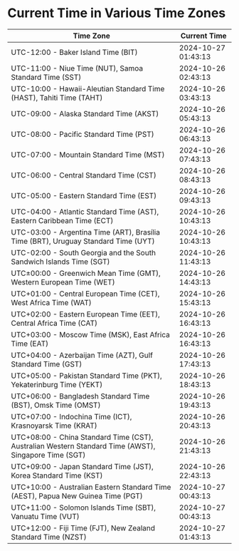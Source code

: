 # Current Time in Various Time Zones

| Time Zone | Current Time |
|-----------|--------------|
| UTC-12:00 - Baker Island Time (BIT) | 2024-10-27 01:43:13 |
| UTC-11:00 - Niue Time (NUT), Samoa Standard Time (SST) | 2024-10-26 02:43:13 |
| UTC-10:00 - Hawaii-Aleutian Standard Time (HAST), Tahiti Time (TAHT) | 2024-10-26 03:43:13 |
| UTC-09:00 - Alaska Standard Time (AKST) | 2024-10-26 05:43:13 |
| UTC-08:00 - Pacific Standard Time (PST) | 2024-10-26 06:43:13 |
| UTC-07:00 - Mountain Standard Time (MST) | 2024-10-26 07:43:13 |
| UTC-06:00 - Central Standard Time (CST) | 2024-10-26 08:43:13 |
| UTC-05:00 - Eastern Standard Time (EST) | 2024-10-26 09:43:13 |
| UTC-04:00 - Atlantic Standard Time (AST), Eastern Caribbean Time (ECT) | 2024-10-26 10:43:13 |
| UTC-03:00 - Argentina Time (ART), Brasília Time (BRT), Uruguay Standard Time (UYT) | 2024-10-26 10:43:13 |
| UTC-02:00 - South Georgia and the South Sandwich Islands Time (SGT) | 2024-10-26 11:43:13 |
| UTC±00:00 - Greenwich Mean Time (GMT), Western European Time (WET) | 2024-10-26 14:43:13 |
| UTC+01:00 - Central European Time (CET), West Africa Time (WAT) | 2024-10-26 15:43:13 |
| UTC+02:00 - Eastern European Time (EET), Central Africa Time (CAT) | 2024-10-26 16:43:13 |
| UTC+03:00 - Moscow Time (MSK), East Africa Time (EAT) | 2024-10-26 16:43:13 |
| UTC+04:00 - Azerbaijan Time (AZT), Gulf Standard Time (GST) | 2024-10-26 17:43:13 |
| UTC+05:00 - Pakistan Standard Time (PKT), Yekaterinburg Time (YEKT) | 2024-10-26 18:43:13 |
| UTC+06:00 - Bangladesh Standard Time (BST), Omsk Time (OMST) | 2024-10-26 19:43:13 |
| UTC+07:00 - Indochina Time (ICT), Krasnoyarsk Time (KRAT) | 2024-10-26 20:43:13 |
| UTC+08:00 - China Standard Time (CST), Australian Western Standard Time (AWST), Singapore Time (SGT) | 2024-10-26 21:43:13 |
| UTC+09:00 - Japan Standard Time (JST), Korea Standard Time (KST) | 2024-10-26 22:43:13 |
| UTC+10:00 - Australian Eastern Standard Time (AEST), Papua New Guinea Time (PGT) | 2024-10-27 00:43:13 |
| UTC+11:00 - Solomon Islands Time (SBT), Vanuatu Time (VUT) | 2024-10-27 00:43:13 |
| UTC+12:00 - Fiji Time (FJT), New Zealand Standard Time (NZST) | 2024-10-27 01:43:13 |
